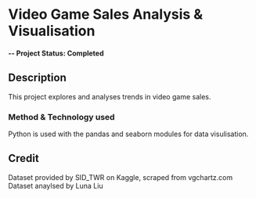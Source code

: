 # Video Game Sales Analysis & Visualisation

#### -- Project Status: Completed

## Description
This project explores and analyses trends in video game sales.

### Method & Technology used
Python is used with the pandas and seaborn modules for data visulisation.

## Credit

Dataset provided by SID_TWR on Kaggle, scraped from vgchartz.com 
Dataset anaylsed by Luna Liu
